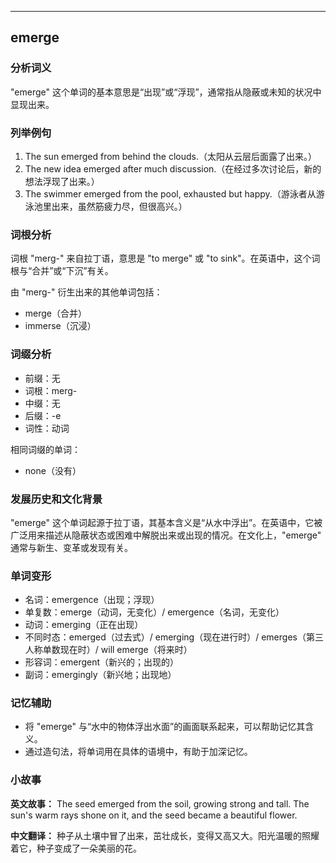 
---------------
## emerge
### 分析词义
"emerge" 这个单词的基本意思是“出现”或“浮现”，通常指从隐蔽或未知的状况中显现出来。

### 列举例句
1. The sun emerged from behind the clouds.（太阳从云层后面露了出来。）
2. The new idea emerged after much discussion.（在经过多次讨论后，新的想法浮现了出来。）
3. The swimmer emerged from the pool, exhausted but happy.（游泳者从游泳池里出来，虽然筋疲力尽，但很高兴。）

### 词根分析
词根 "merg-" 来自拉丁语，意思是 "to merge" 或 "to sink"。在英语中，这个词根与“合并”或“下沉”有关。

由 "merg-" 衍生出来的其他单词包括：
- merge（合并）
- immerse（沉浸）

### 词缀分析
- 前缀：无
- 词根：merg-
- 中缀：无
- 后缀：-e
- 词性：动词

相同词缀的单词：
- none（没有）

### 发展历史和文化背景
"emerge" 这个单词起源于拉丁语，其基本含义是“从水中浮出”。在英语中，它被广泛用来描述从隐蔽状态或困难中解脱出来或出现的情况。在文化上，"emerge" 通常与新生、变革或发现有关。

### 单词变形
- 名词：emergence（出现；浮现）
- 单复数：emerge（动词，无变化）/ emergence（名词，无变化）
- 动词：emerging（正在出现）
- 不同时态：emerged（过去式）/ emerging（现在进行时）/ emerges（第三人称单数现在时）/ will emerge（将来时）
- 形容词：emergent（新兴的；出现的）
- 副词：emergingly（新兴地；出现地）

### 记忆辅助
- 将 "emerge" 与“水中的物体浮出水面”的画面联系起来，可以帮助记忆其含义。
- 通过造句法，将单词用在具体的语境中，有助于加深记忆。

### 小故事
**英文故事：**
The seed emerged from the soil, growing strong and tall. The sun's warm rays shone on it, and the seed became a beautiful flower.

**中文翻译：**
种子从土壤中冒了出来，茁壮成长，变得又高又大。阳光温暖的照耀着它，种子变成了一朵美丽的花。

